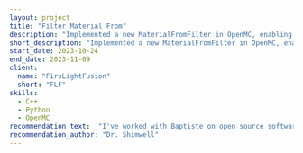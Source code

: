 ```yaml
---
layout: project
title: "Filter Material From"
description: "Implemented a new MaterialFromFilter in OpenMC, enabling more granular tally tracking for nuclear simulations. This filter allows users to record particle interactions and currents  specifically based on the material a particle originates from."
short_description: "Implemented a new MaterialFromFilter in OpenMC, enabling more granular tally tracking for nuclear simulations. This filter allows users to record particle interactions and currents  specifically based on the material a particle originates from."
start_date: 2023-10-24
end_date: 2023-11-09
client:
  name: "FirsLightFusion"
  short: "FLF"
skills:
  - C++
  - Python
  - OpenMC
recommendation_text:  "I've worked with Baptiste on open source software projects including DAGMC and OpenMC. I also benefited from being able to contract Baptiste for specific additions to OpenMC which has been very useful. During the contracts he has keep me informed of progress delivered, been attentive to the specific request and delivered as expected. It was very convenient hiring Baptiste through GitHub sponsors which allows for flexible hourly rates. This has been great as it allows us to adapt the task while carrying out the work if new aspects of the task are discovered. I much prefer this to a traditional contract where fixed deliverables are established ahead of time with little knowledge of the project."
recommendation_author: "Dr. Shimwell"
---
```

